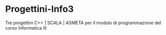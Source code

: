 # Progettini-Info3
 Tre progettini C++ | SCALA | ASMETA per il modulo di programmazione del corso Informatica III
